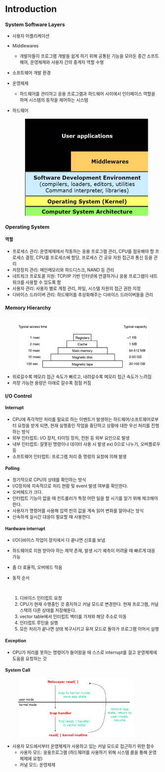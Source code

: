 # Introduction

### System Software Layers

* 사용자 어플리케이션
* Middlewares
  * 개발자들이 프로그램 개발을 쉽게 하기 위해 공통된 기능을 모아둔 중간 소프트웨어, 운영체제와 사용자 간의 중계자 역할 수행
* 소프트웨어 개발 환경
* 운영체제
  * 하드웨어를 관리하고 응용 프로그램과 하드웨어 사이에서 인터페이스 역할을 하며 시스템의 동작을 제어하는 시스템
*   하드웨어

    <figure><img src="../../.gitbook/assets/image (1) (1) (1) (1) (1) (1) (1) (1) (1) (1) (1) (1) (1) (1) (1) (1) (1) (1) (1) (1) (1) (1) (1) (1) (1) (1) (1) (1) (1) (1) (1) (1) (1) (1).png" alt=""><figcaption></figcaption></figure>

### Operating System

#### 역할

* 프로세스 관리: 운영체제에서 작동하는 응용 프로그램 관리, CPU를 점유해야 할 프로세스 결정, CPU를 프로세스에 할당, 프로세스 간 공유 자원 접근과 통신 등을 관리
* 저장장치 관리: 메인메모리와 하드디스크, NAND 등 관리
* 네트워크 프로토콜 지원: TCP/IP 기반 인터넷에 연결하거나 응용 프로그램이 네트워크를 사용할 수 있도록 함
* 사용자 관리: 사용자 별로 계정 관리, 파일, 시스템 자원의 접근 권한 지정
* 디바이스 드라이버 관리: 하드웨어를 추상화해주는 디바이스 드라이버들을 관리

### Memory Hierarchy

<figure><img src="../../.gitbook/assets/image (14) (1) (1).png" alt=""><figcaption></figcaption></figure>

* 위로갈수록 메모리 접근 속도가 빠르고, 내려갈수록 메모리 접근 속도가 느려짐
* 저장 가능한 용량은 아래로 갈수록 점점 커짐

### I/O Control

#### Interrupt

* CPU에 즉각적인 처리를 필요로 하는 이벤트가 발생하는 하드웨어/소프트웨어로부터 요청을 받게 되면, 현재 실행중인 작업을 중단하고 상황에 대한 우선 처리를 진행하는 방식
* 외부 인터럽트: I/O 장치, 타이밍 장치, 전원 등 외부 요인으로 발생
* 내부 인터럽트: 잘못된 명령이나 데이터 사용 시 발생 ex) 0으로 나누기, 오버플로우 등
* 소프트웨어 인터럽트: 프로그램 처리 중 명령의 요청에 의해 발생

#### Polling

* 정기적으로 CPU의 상태를 확인하는 방식
* I/O장치에 지속적으로 처리 현황 및 event 발생 여부를 확인한다.
* 오버헤드가 크다.
* 인터럽트 기능이 없을 때 컨트롤러가 특정 어떤 일을 할 시기를 알기 위해 체크해야 한다.
* 사용자가 명령어를 사용해 입력 핀의 값을 계속 읽어 변화를 알아내는 방식
* 신속하게 실시간 대응이 필요할 때 사용한다.

#### Hardware interrupt

* I/O디바이스 작업이 장치에서 다 끝나면 신호를 보냄
* 하드웨어로 지원 받아야 하는 제약 존재, 발생 시기 예측이 어려울 때 빠르게 대응 가능
* 좀 더 효율적, 오버헤드 작음
*   동작 순서

    <figure><img src="https://blog.kakaocdn.net/dn/bWJnrv/btryQ1r5Awx/y8dzuDLllawImMulHPWtPk/img.png" alt=""><figcaption></figcaption></figure>

    1. 디바이스 인터럽트 요청
    2. CPU가 현재 수행중인 것 중지하고 커널 모드로 변경한다. 현재 프로그램, 커널 스택의 다른 상태를 저장해둔다.
    3. vector table에서 인터럽트 벡터를 가져와 해당 주소로 이동
    4. 인터럽트 루틴을 실행
    5. 모든 처리가 끝나면 상태 복구시키고 유저 모드로 돌아가 프로그램 이어서 실행

#### Exception

* CPU가 처리를 못하는 명령어가 들어왔을 때 스스로 interrupt를 걸고 운영체제에 도움을 요청하는 것

#### System Call

<figure><img src="../../.gitbook/assets/image (1) (1) (1) (1) (1) (1) (1) (1) (1) (1) (1) (1) (1) (1) (1) (1) (1) (1) (1) (1) (1) (1) (1) (1) (1) (1) (1) (1) (1) (1) (1) (1) (1) (1) (1).png" alt="" width="375"><figcaption></figcaption></figure>

* 사용자 모드에서부터 운영체제가 사용하고 있는 커널 모드로 접근하기 위한 함수
  * 사용자 모드: 응용프로그램 (하드웨어를 사용하기 위해 시스템 콜을 통해 운영체제에 요청)
  * 커널 모드: 운영체제

